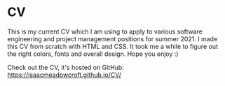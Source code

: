 # CV
This is my current CV which I am using to apply to various software engineering and project management positions for summer 2021. I made this CV from scratch with HTML and CSS. It took me a while to figure out the right colors, fonts and overall design. Hope you enjoy :)

Check out the CV, it's hosted on GitHub: https://isaacmeadowcroft.github.io/CV/
